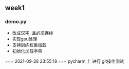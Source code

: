 ## week1
### demo.py
- 改成汉字, 且必须连续
- 实现gpu处理
- 支持训练权重加载
- 初始化加载字典


=== 2021-09-28 23:55:18 === 
pycharm 上 进行 git操作测试


